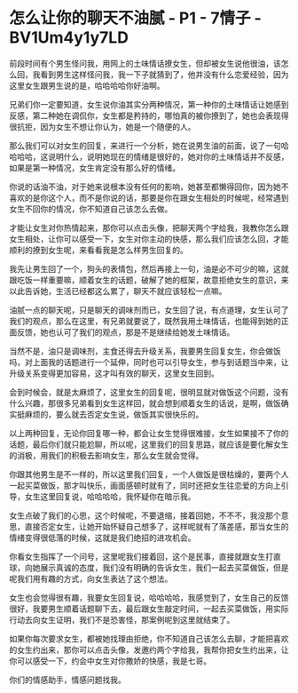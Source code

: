 # 怎么让你的聊天不油腻 - P1 - 7情子 - BV1Um4y1y7LD

前段时间有个男生怪问我，用网上的土味情话撩女生，但却被女生说他很油，该怎么回，我看到男生这样怪问我，我一下子就猜到了，他并没有什么恋爱经验，因为这里女生跟男生说的是，哈哈哈哈你好油啊。

兄弟们你一定要知道，女生说你油其实分两种情况，第一种你的土味情话让她感到反感，第二种她在调侃你，女生都是矜持的，哪怕真的被你撩到了，她也会表现得很抗拒，因为女生不想让你认为，她是一个随便的人。

那么我们可以对女生的回复，来进行一个分析，她在说男生油的前面，说了一句哈哈哈哈，这说明什么，说明她现在的情绪是很好的，她对你的土味情话并不反感，如果是第一种情况，女生肯定没有那么好的情绪。

你说的话油不油，对于她来说根本没有任何的影响，她甚至都懒得回你，因为她不喜欢的是你这个人，而不是你说的话，那要是你在跟女生相处的时候呢，经常遇到女生不回你的情况，你不知道自己该怎么去做。

才能让女生对你热情起来，那你可以点击头像，把聊天两个字给我，我教你怎么跟女生相处，让你可以感受一下，女生对你主动的快感，那么我们应该怎么回，才能顺利的撩到女生呢，来看看我是怎么样男生回复的。

我先让男生回了一个，狗头的表情包，然后再接上一句，油是必不可少的嘛，这就跟吃饭一样重要嘛，顺着女生的话题，破解了她的框架，故意拒绝女生的意识，来以此告诉她，生活已经都这么累了，聊天不就应该轻松一点嘛。

油腻一点的聊天呢，只是聊天的调味剂而已，女生回了说，有点道理，女生认可了我们的观点，那么在这里，有兄弟就要说了，既然我用土味情话，也能得到她的正面反馈，她也认可了我们的观点，那是不是继续给她发土味情话。

当然不是，油只是调味剂，主食还得去升级关系，我要男生回复女生，你会做饭吗，对上面我的话题进行一个延伸，同时也可以引导女生，参与到话题当中来，让升级关系变得更加容易，这才叫有效的聊天，这里女生回到。

会到时候会，就是太麻烦了，这里女生的回复呢，很明显就对做饭这个问题，没有什么兴趣，那很多兄弟看到女生这样回，就会想到顺着女生的话说，是啊，做饭确实挺麻烦的，要么就去否定女生说，做饭其实很快乐的。

以上两种回复，无论你回复哪一种，都会让女生觉得很难接，女生如果接不了你的话题，最后你们就只能尬聊，所以呢，这里我们的回复思路，就应该是要化解女生的消极，用我们的积极去影响女生，那么女生就会觉得。

你跟其他男生是不一样的，所以这里我们回复，一个人做饭是很枯燥的，要两个人一起买菜做饭，那才叫快乐，画面感顿时就有了，同时还把女生往恋爱的方向上引导，女生这里回复说，哈哈哈哈，我怀疑你在暗示我。

女生点破了我们的心思，这个时候呢，不要退缩，接着回她，不不不，我没那个意思，直接否定女生，让她开始怀疑自己想多了，这样呢就有了落差感，那当女生的情绪变得很低落的时候，这就是我们绝招的进攻机会。

你看女生指挥了一个问号，这里呢我们接着回，这个是民事，直接就跟女生打直球，向她展示真诚的态度，我们没有明确的告诉女生，我们一起去买菜做饭，但是呢我们用有趣的方式，向女生表达了这个想法。

女生也会觉得很有趣，我要女生回复说，哈哈哈哈，我感觉到了，女生自己的反馈很好，我要男生顺着话题聊下去，最后跟女生敲定时间，一起去买菜做饭，用实际行动去向女生证明，我们不是恐害怪，那案例呢到这里就结束了。

如果你每次要求女生，都被她找理由拒绝，你不知道自己该怎么去聊，才能把喜欢的女生约出来，那你可以点击头像，发邀约两个字给我，我帮你把女生约出来，让你可以感受一下，约会中女生对你撒娇的快感，我是七哥。

你们的情感助手，情感问题找我。